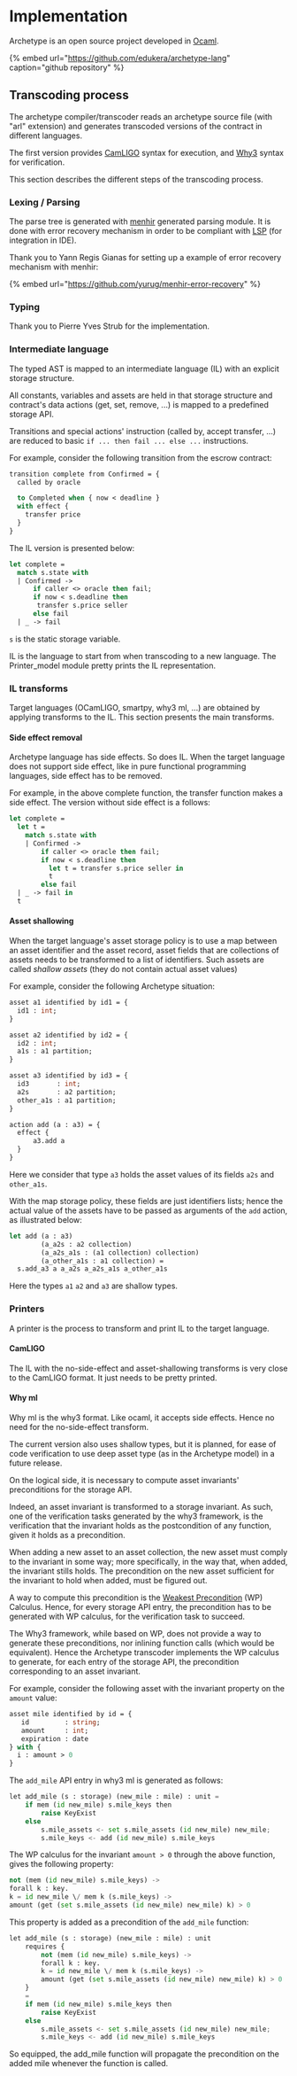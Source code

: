 # Implementation

Archetype is an open source project developed in [Ocaml](https://ocaml.org/index.html).

{% embed url="https://github.com/edukera/archetype-lang" caption="github repository" %}

## Transcoding process

The archetype compiler/transcoder reads an archetype source file \(with "arl" extension\) and generates transcoded versions of the contract in different languages. 

The first version provides [CamLIGO](http://ligolang.org/) syntax for execution, and [Why3](http://why3.lri.fr/) syntax for verification.

This section describes the different steps of the transcoding process.

### Lexing / Parsing 

The parse tree is generated with [menhir](http://gallium.inria.fr/~fpottier/menhir/) generated  parsing module. It is done with error recovery mechanism in order to be compliant with [LSP](https://microsoft.github.io/language-server-protocol/) \(for integration in IDE\).

Thank you to Yann Regis Gianas for setting up a example of error recovery mechanism with menhir:

{% embed url="https://github.com/yurug/menhir-error-recovery" %}

### Typing

Thank you to Pierre Yves Strub for the implementation.

### Intermediate language

The typed AST is mapped to an intermediate language \(IL\) with an explicit storage structure.

All constants, variables and assets are held in that storage structure and contract's data actions \(get, set, remove, ...\) is mapped to a predefined storage API. 

Transitions and special actions' instruction \(called by, accept transfer, ...\) are reduced to basic `if ... then fail ... else ...` instructions.

For example, consider the following transition from the escrow contract:

```ocaml
transition complete from Confirmed = {
  called by oracle

  to Completed when { now < deadline }
  with effect {
    transfer price
  }
}
```

The IL version is presented below:

```ocaml
let complete = 
  match s.state with
  | Confirmed ->
      if caller <> oracle then fail;
      if now < s.deadline then
       transfer s.price seller
      else fail
  | _ -> fail  
```

`s` is the static storage variable. 

IL is the language to start from when transcoding to a new language. The Printer\_model module pretty prints the IL representation.

### IL transforms

Target languages \(OCamLIGO, smartpy, why3 ml, ...\) are obtained by applying transforms to the IL. This section presents the main transforms.

#### Side effect removal

Archetype language has side effects. So does IL. When the target language does not support side effect, like in pure functional programming languages, side effect has to be removed.

For example, in the above complete function, the transfer function makes a side effect. The version without side effect is a follows:

```ocaml
let complete = 
  let t = 
    match s.state with
    | Confirmed ->
        if caller <> oracle then fail;
        if now < s.deadline then
          let t = transfer s.price seller in
          t
        else fail
  | _ -> fail in
  t  
```

#### Asset shallowing

When the target language's asset storage policy is to use a map between an asset identifier and the asset record, asset fields that are collections of assets needs to be transformed to a list of identifiers. Such assets are called _shallow assets_ \(they do not contain actual asset values\)

For example, consider the following Archetype situation:

```ocaml
asset a1 identified by id1 = {
  id1 : int;
}

asset a2 identified by id2 = {
  id2 : int;
  a1s : a1 partition;
}

asset a3 identified by id3 = {
  id3       : int;
  a2s       : a2 partition;
  other_a1s : a1 partition;
}

action add (a : a3) = {
  effect {
      a3.add a
  }
}
```

Here we consider that type `a3` holds the asset values of its fields `a2s` and `other_a1s`.

With the map storage policy, these fields are just identifiers lists; hence the actual value of the assets have to be passed as arguments of the `add` action, as illustrated below:

```ocaml
let add (a : a3) 
        (a_a2s : a2 collection)
        (a_a2s_a1s : (a1 collection) collection) 
        (a_other_a1s : a1 collection) = 
  s.add_a3 a a_a2s a_a2s_a1s a_other_a1s
```

Here the types `a1` `a2` and `a3` are shallow types.

### Printers 

A printer is the process to transform and print IL to the target language.

#### CamLIGO

The IL with the no-side-effect and asset-shallowing transforms is very close to the CamLIGO format. It just needs to be pretty printed.

#### Why ml

Why ml is the why3 format. Like ocaml, it accepts side effects. Hence no need for the no-side-effect transform.

The current version also uses shallow types, but it is planned, for ease of code verification to use deep asset type \(as in the Archetype model\) in a future release.

On the logical side, it is necessary to compute asset invariants' preconditions for the storage API.

Indeed, an asset invariant is transformed to a storage invariant. As such, one of the verification tasks generated by the why3 framework, is the verification that the invariant holds as the postcondition of any function, given it holds as a precondition. 

When adding a new asset to an asset collection, the new asset must comply to the invariant in some way; more specifically, in the way that, when added, the invariant stills holds. The precondition on the new asset sufficient for the invariant to hold when added, must be figured out.

A way to compute this precondition is the [Weakest Precondition](https://en.wikipedia.org/wiki/Predicate_transformer_semantics#Weakest_preconditions) \(WP\) Calculus. Hence, for every storage API entry, the precondition has to be generated with WP calculus, for the verification task to succeed. 

The Why3 framework, while based on WP, does not provide a way to generate these preconditions, nor inlining function calls \(which would be equivalent\). Hence the Archetype transcoder implements the WP calculus to generate, for each entry of the storage API, the precondition corresponding to an asset invariant.

For example, consider the following asset with the invariant property on the `amount` value:

```ocaml
asset mile identified by id = {
   id         : string;
   amount     : int;
   expiration : date
} with {
  i : amount > 0
}
```

The `add_mile` API entry in why3 ml is generated as follows:

```python
let add_mile (s : storage) (new_mile : mile) : unit =
    if mem (id new_mile) s.mile_keys then
        raise KeyExist
    else
        s.mile_assets <- set s.mile_assets (id new_mile) new_mile;
        s.mile_keys <- add (id new_mile) s.mile_keys
```

The WP calculus for the invariant `amount > 0` through the above function, gives the following property:

```python
not (mem (id new_mile) s.mile_keys) ->
forall k : key. 
k = id new_mile \/ mem k (s.mile_keys) -> 
amount (get (set s.mile_assets (id new_mile) new_mile) k) > 0
```

This property is added as a precondition of the `add_mile` function:

```python
let add_mile (s : storage) (new_mile : mile) : unit
    requires { 
        not (mem (id new_mile) s.mile_keys) ->
        forall k : key. 
        k = id new_mile \/ mem k (s.mile_keys) -> 
        amount (get (set s.mile_assets (id new_mile) new_mile) k) > 0
    }
    =
    if mem (id new_mile) s.mile_keys then
        raise KeyExist
    else
        s.mile_assets <- set s.mile_assets (id new_mile) new_mile;
        s.mile_keys <- add (id new_mile) s.mile_keys
```

So equipped, the add\_mile function will propagate the precondition on the added mile whenever the function is called.

